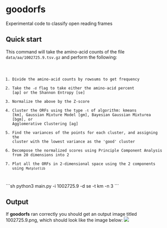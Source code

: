 # goodorfs
Experimental  code to classify open reading frames


## Quick start
This command will take the amino-acid counts of the file `data/aa/1002725.9.tsv.gz` and perform the following:
<code>
1. Divide the amino-acid counts by rowsums to get frequency
2. Take the `-d` flag to take either the amino-acid percent [ap] or the Shannon Entropy [se]
3. Normalize the above by the Z-score
4. Cluster the ORFs using the type `-t` of algorithm: kmeans [km], Gaussian Mixture Model [gm], Bayesian Gaussian Mixturea [bgm], or Agglomerative Clustering [ag]
5. Find the variances of the points for each cluster, and assigning the cluster with the lowest variance as the 'good' cluster
6. Decompose the normalized scores using Principle Component Analysis from 20 dimensions into 2
7. Plot all the ORFs in 2-dimensional space using the 2 components using `Matplotlib`

</code>
```sh
python3 main.py -i 1002725.9 -d se -t km -n 3
```

## Output
If **goodorfs** ran correctly you should get an output image titled 1002725.9.png, which should look like the image below:
![](https://github.com/deprekate/goodorfs/blob/master/1002725.9.png)
